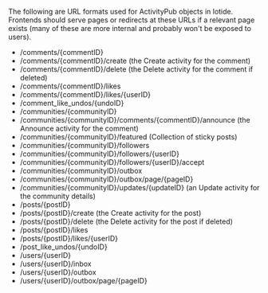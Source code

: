 The following are URL formats used for ActivityPub objects in lotide. Frontends should serve pages or redirects at these URLs if a relevant page exists (many of these are more internal and probably won't be exposed to users).

- /comments/{commentID}
- /comments/{commentID}/create (the Create activity for the comment)
- /comments/{commentID}/delete (the Delete activity for the comment if deleted)
- /comments/{commentID}/likes
- /comments/{commentID}/likes/{userID}
- /comment\_like\_undos/{undoID}
- /communities/{communityID}
- /communities/{communityID}/comments/{commentID}/announce (the Announce activity for the comment)
- /communities/{communityID}/featured (Collection of sticky posts)
- /communities/{communityID}/followers
- /communities/{communityID}/followers/{userID}
- /communities/{communityID}/followers/{userID}/accept
- /communities/{communityID}/outbox
- /communities/{communityID}/outbox/page/{pageID}
- /communities/{communityID}/updates/{updateID} (an Update activity for the community details)
- /posts/{postID}
- /posts/{postID}/create (the Create activity for the post)
- /posts/{postID}/delete (the Delete activity for the post if deleted)
- /posts/{postID}/likes
- /posts/{postID}/likes/{userID}
- /post\_like\_undos/{undoID}
- /users/{userID}
- /users/{userID}/inbox
- /users/{userID}/outbox
- /users/{userID}/outbox/page/{pageID}
